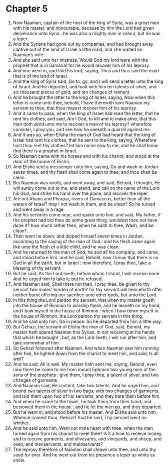# Chapter 5

1. Now Naaman, captain of the host of the king of Syria, was a great man with his master, and honourable, because by him the Lord had given deliverance unto Syria : he was also a mighty man in valour, but he was a leper.
2. And the Syrians had gone out by companies, and had brought away captive out of the land of Israel a little maid; and she waited on Naaman’s wife.
3. And she said unto her mistress, Would God my lord were with the prophet that is in Samaria! for he would recover him of his leprosy.
4. And one went in, and told his lord, saying, Thus and thus said the maid that is of the land of Israel.
5. And the king of Syria said, Go to, go, and I will send a letter unto the king of Israel. And he departed, and took with him ten talents of silver, and six thousand pieces of gold, and ten changes of raiment.
6. And he brought the letter to the king of Israel, saying, Now when this letter is come unto thee, behold, I have therewith sent Naaman my servant to thee, that thou mayest recover him of his leprosy.
7. And it came to pass, when the king of Israel had read the letter, that he rent his clothes, and said, Am I God, to kill and to make alive, that this man doth send unto me to recover a man of his leprosy? wherefore consider, I pray you, and see how he seeketh a quarrel against me.
8. And it was so, when Elisha the man of God had heard that the king of Israel had rent his clothes, that he sent to the king, saying, Wherefore hast thou rent thy clothes? let him come now to me, and he shall know that there is a prophet in Israel.
9. So Naaman came with his horses and with his chariot, and stood at the door of the house of Elisha.
10. And Elisha sent a messenger unto him, saying, Go and wash in Jordan seven times, and thy flesh shall come again to thee, and thou shalt be clean.
11. But Naaman was wroth, and went away, and said, Behold, I thought, He will surely come out to me, and stand, and call on the name of the Lord his God, and strike his hand over the place, and recover the leper.
12. Are not Abana and Pharpar, rivers of Damascus, better than all the waters of Israel? may I not wash in them, and be clean? So he turned and went away in a rage.
13. And his servants came near, and spake unto him, and said, My father, if the prophet had bid thee do some great thing, wouldest thou not have done it? how much rather then, when he saith to thee, Wash, and be clean?
14. Then went he down, and dipped himself seven times in Jordan, according to the saying of the man of God : and his flesh came again like unto the flesh of a little child, and he was clean.
15. And he returned to the man of God, he and all his company, and came, and stood before him: and he said, Behold, now I know that there is no God in all the earth, but in Israel : now therefore, I pray thee, take a blessing of thy servant.
16. But he said, As the Lord liveth, before whom I stand, I will receive none. And he urged him to take it; but he refused.
17. And Naaman said, Shall there not then, I pray thee, be given to thy servant two mules’ burden of earth? for thy servant will henceforth offer neither burnt offering nor sacrifice unto other gods, but unto the Lord.
18. In this thing the Lord pardon thy servant, that when my master goeth into the house of Rimmon to worship there, and he leaneth on my hand, and I bow myself in the house of Rimmon : when I bow down myself in the house of Rimmon, the Lord pardon thy servant in this thing.
19. And he said unto him, Go in peace. So he departed from him a little way.
20. But Gehazi, the servant of Elisha the man of God, said, Behold, my master hath spared Naaman this Syrian, in not receiving at his hands that which he brought : but, as the Lord liveth, I will run after him, and take somewhat of him.
21. So Gehazi followed after Naaman. And when Naaman saw him running after him, he lighted down from the chariot to meet him, and said, Is all well?
22. And he said, All is well. My master hath sent me, saying, Behold, even now there be come to me from mount Ephraim two young men of the sons of the prophets : give them, I pray thee, a talent of silver, and two changes of garments.
23. And Naaman said, Be content, take two talents. And he urged him, and bound two talents of silver in two bags, with two changes of garments, and laid them upon two of his servants; and they bare them before him.
24. And when he came to the tower, he took them from their hand, and bestowed them in the house : and he let the men go, and they departed.
25. But he went in, and stood before his master. And Elisha said unto him, Whence comest thou, Gehazi? And he said, Thy servant went no whither.
26. And he said unto him, Went not mine heart with thee, when the man turned again from his chariot to meet thee? Is it a time to receive money, and to receive garments, and oliveyards, and vineyards, and sheep, and oxen, and menservants, and maidservants?
27. The leprosy therefore of Naaman shall cleave unto thee, and unto thy seed for ever. And he went out from his presence a leper as white as snow.

